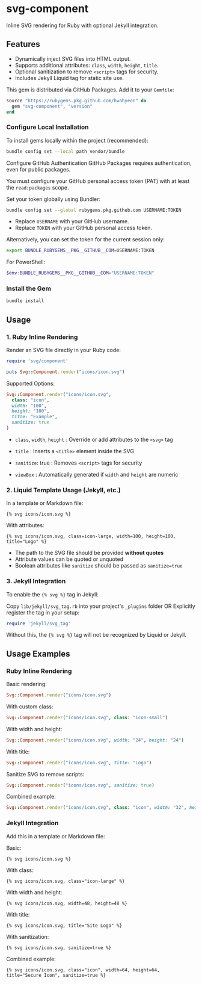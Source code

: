 # svg-component

Inline SVG rendering for Ruby with optional Jekyll integration.

## Features

- Dynamically inject SVG files into HTML output.
- Supports additional attributes: `class`, `width`, `height`, `title`.
- Optional sanitization to remove `<script>` tags for security.
- Includes Jekyll Liquid tag for static site use.

This gem is distributed via GitHub Packages. Add it to your `Gemfile`:

```ruby
source "https://rubygems.pkg.github.com/hwahyeon" do
  gem "svg-component", "version"
end
```

### Configure Local Installation

To install gems locally within the project (recommended):

```bash
bundle config set --local path vendor/bundle
```

Configure GitHub Authentication
GitHub Packages requires authentication, even for public packages.

You must configure your GitHub personal access token (PAT) with at least the `read:packages` scope.

Set your token globally using Bundler:

```bash
bundle config set --global rubygems.pkg.github.com USERNAME:TOKEN
```

- Replace `USERNAME` with your GitHub username.
- Replace `TOKEN` with your GitHub personal access token.

Alternatively, you can set the token for the current session only:

```bash
export BUNDLE_RUBYGEMS__PKG__GITHUB__COM=USERNAME:TOKEN
```

For PowerShell:

```powershell
$env:BUNDLE_RUBYGEMS__PKG__GITHUB__COM="USERNAME:TOKEN"
```

### Install the Gem

```bash
bundle install
```

## Usage

### 1. Ruby Inline Rendering

Render an SVG file directly in your Ruby code:

```ruby
require 'svg/component'

puts Svg::Component.render("icons/icon.svg")
```

Supported Options:

```ruby
Svg::Component.render("icons/icon.svg",
  class: "icon",
  width: "100",
  height: "100",
  title: "Example",
  sanitize: true
)
```

- `class`, `width`, `height` : Override or add attributes to the `<svg>` tag

- `title` : Inserts a `<title>` element inside the SVG

- `sanitize`: true : Removes `<script>` tags for security

- `viewBox` : Automatically generated if `width` and `height` are numeric

### 2. Liquid Template Usage (Jekyll, etc.)

In a template or Markdown file:

```liquid
{% svg icons/icon.svg %}
```

With attributes:

```liquid
{% svg icons/icon.svg, class=icon-large, width=100, height=100, title="Logo" %}
```

- The path to the SVG file should be provided **without quotes**
- Attribute values can be quoted or unquoted
- Boolean attributes like `sanitize` should be passed as `sanitize=true`

### 3. Jekyll Integration

To enable the `{% svg %}` tag in Jekyll:

Copy `lib/jekyll/svg_tag.rb` into your project's `_plugins` folder
OR
Explicitly register the tag in your setup:

```ruby
require 'jekyll/svg_tag'
```

Without this, the `{% svg %}` tag will not be recognized by Liquid or Jekyll.

## Usage Examples

### Ruby Inline Rendering

Basic rendering:

```ruby
Svg::Component.render("icons/icon.svg")
```

With custom class:

```ruby
Svg::Component.render("icons/icon.svg", class: "icon-small")
```

With width and height:

```ruby
Svg::Component.render("icons/icon.svg", width: "24", height: "24")
```

With title:

```ruby
Svg::Component.render("icons/icon.svg", title: "Logo")
```

Sanitize SVG to remove scripts:

```ruby
Svg::Component.render("icons/icon.svg", sanitize: true)
```

Combined example:

```ruby
Svg::Component.render("icons/icon.svg", class: "icon", width: "32", height: "32", title: "Secure Icon", sanitize: true)
```

### Jekyll Integration

Add this in a template or Markdown file:

Basic:

```liquid
{% svg icons/icon.svg %}
```

With class:

```liquid
{% svg icons/icon.svg, class="icon-large" %}
```

With width and height:

```liquid
{% svg icons/icon.svg, width=48, height=48 %}
```

With title:

```liquid
{% svg icons/icon.svg, title="Site Logo" %}
```

With sanitization:

```liquid
{% svg icons/icon.svg, sanitize=true %}
```

Combined example:

```liquid
{% svg icons/icon.svg, class="icon", width=64, height=64, title="Secure Icon", sanitize=true %}
```
